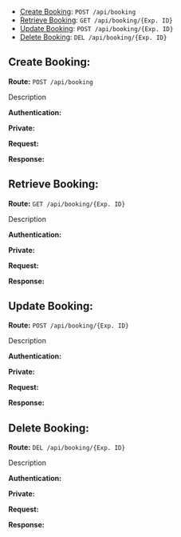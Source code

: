 * [Create Booking](#create-booking): `POST /api/booking`
* [Retrieve Booking](#retrieve-booking): `GET /api/booking/{Exp. ID}`
* [Update Booking](#update-booking): `POST /api/booking/{Exp. ID}`
* [Delete Booking](#delete-booking): `DEL /api/booking/{Exp. ID}`

Create Booking:
-----------------------------------------
**Route:**  `POST /api/booking`

Description

**Authentication:**

**Private:**

**Request:**

**Response:**

Retrieve Booking:
----------------------------------------------------------
**Route:** `GET /api/booking/{Exp. ID}`

Description

**Authentication:**

**Private:**

**Request:**

**Response:**


Update Booking:
---------------------------------------------------------
**Route:** `POST /api/booking/{Exp. ID}`

Description

**Authentication:**

**Private:**

**Request:**

**Response:**


Delete Booking:
--------------------------------------------------------
**Route:** `DEL /api/booking/{Exp. ID}`

Description

**Authentication:**

**Private:**

**Request:**

**Response:**
